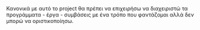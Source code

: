 Κανονικά με αυτό το project θα πρέπει να επιχειρήσω να διαχειριστώ τα προγράμματα - έργα - συμβάσεις με ένα τρόπο που φαντάζομαι αλλά δεν μπορώ να οριστικοποίησω.
